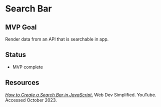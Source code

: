 # Search Bar

## MVP Goal

Render data from an API that is searchable in app.

## Status

- MVP complete

## Resources

[_How to Create a Search Bar in JavaScript._](https://www.youtube.com/watch?v=TlP5WIxVirU) Web Dev Simplified. YouTube. Accessed October 2023.
